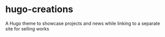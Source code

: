 # hugo-creations
A Hugo theme to showcase projects and news while linking to a separate site for selling works
